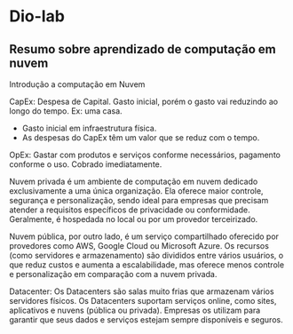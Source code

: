# Dio-lab
## Resumo sobre aprendizado de computação em nuvem

Introdução a computação em Nuvem

CapEx: Despesa de Capital. Gasto inicial, porém o gasto vai reduzindo ao longo do tempo. Ex: uma casa.
- Gasto inicial em infraestrutura física.
- As despesas do CapEx têm um valor que se reduz com o tempo.

OpEx: Gastar com produtos e serviços conforme necessários, pagamento conforme o uso. Cobrado imediatamente.

Nuvem privada é um ambiente de computação em nuvem dedicado exclusivamente a uma única organização. Ela oferece maior controle, segurança e personalização, sendo ideal para empresas que precisam atender a requisitos específicos de privacidade ou conformidade. Geralmente, é hospedada no local ou por um provedor terceirizado.

Nuvem pública, por outro lado, é um serviço compartilhado oferecido por provedores como AWS, Google Cloud ou Microsoft Azure. Os recursos (como servidores e armazenamento) são divididos entre vários usuários, o que reduz custos e aumenta a escalabilidade, mas oferece menos controle e personalização em comparação com a nuvem privada.

Datacenter: Os Datacenters são salas muito frias que armazenam vários servidores físicos. Os Datacenters suportam serviços online, como sites, aplicativos e nuvens (pública ou privada). Empresas os utilizam para garantir que seus dados e serviços estejam sempre disponíveis e seguros.
